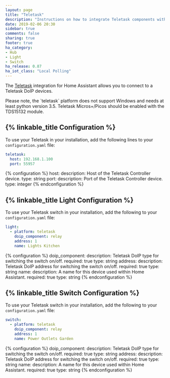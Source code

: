 ```yaml
---
layout: page
title: "Teletask"
description: "Instructions on how to integrate Teletask components with Home Assistant."
date: 2019-02-06 20:30
sidebar: true
comments: false
sharing: true
footer: true
ha_category:
- Hub
- Light
- Switch
ha_release: 0.87
ha_iot_class: "Local Polling"
---
```



The [Teletask](http://www.teletask.be) integration for Home Assistant allows you to connect to a Teletask DoIP devices.

<p class='note warning'>
  Please note, the `teletask` platform does not support Windows and needs at least python version 3.5. Teletask Micros+/Picos should be enabled with the TDS15132 module.
</p>

## {% linkable_title Configuration %}

To use your Teletask in your installation, add the following lines to your `configuration.yaml` file:

```yaml
teletask:
  host: 192.168.1.100
  port: 55957
```


{% configuration %}
host:
  description: Host of the Teletask Controller device.
  type: string
port:
  description: Port of the Teletask Controller device.
  type: integer
{% endconfiguration %}


## {% linkable_title Light Configuration %}

To use your Teletask switch in your installation, add the following to your `configuration.yaml` file:

```yaml
light:
  - platform: teletask
    doip_component: relay
    address: 1
    name: Lights Kitchen
```

{% configuration %}
doip_component:
  description: Teletask DoIP type for switching the switch on/off.
  required: true
  type: string
address:
  description: Teletask DoIP address for switching the switch on/off.
  required: true
  type: string
name:
  description: A name for this device used within Home Assistant.
  required: true
  type: string
{% endconfiguration %}

## {% linkable_title Switch Configuration %}

To use your Teletask switch in your installation, add the following to your `configuration.yaml` file:

```yaml
switch:
  - platform: teletask
    doip_component: relay
    address: 1
    name: Power Outlets Garden
```

{% configuration %}
doip_component:
  description: Teletask DoIP type for switching the switch on/off.
  required: true
  type: string
address:
  description: Teletask DoIP address for switching the switch on/off.
  required: true
  type: string
name:
  description: A name for this device used within Home Assistant.
  required: true
  type: string
{% endconfiguration %}